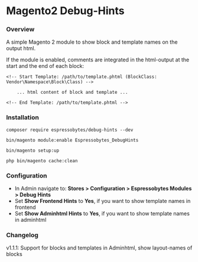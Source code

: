 # Magento2 Debug-Hints

### Overview

A simple Magento 2 module to show block and template names on the output html.

If the module is enabled, comments are integrated in the html-output at the start and the end of each block:

    <!-- Start Template: /path/to/template.phtml (BlockClass: Vendor\Namespace\Block\Class) -->

        ... html content of block and template ...

    <!-- End Template: /path/to/template.phtml -->

### Installation

    composer require espressobytes/debug-hints --dev

    bin/magento module:enable Espressobytes_DebugHints

    bin/magento setup:up

    php bin/magento cache:clean

### Configuration

- In Admin navigate to: **Stores > Configuration > Espressobytes Modules > Debug Hints**
- Set **Show Frontend Hints** to **Yes**, if you want to show template names in frontend
- Set **Show Adminhtml Hints** to **Yes**, if you want to show template names in adminhtml

### Changelog

v1.1.1: Support for blocks and templates in Adminhtml, show layout-names of blocks

